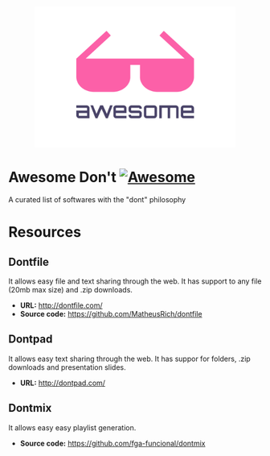 
<p align="center">
  <img width="400" src="./awesome.png">
</p>

# Awesome Don't [![Awesome](https://cdn.rawgit.com/sindresorhus/awesome/d7305f38d29fed78fa85652e3a63e154dd8e8829/media/badge.svg)](https://github.com/sindresorhus/awesome)

A curated list of softwares with the "dont" philosophy


# Resources

## Dontfile
It allows easy file and text sharing through the web. It has support to any file (20mb max size) and .zip downloads.
* **URL:** http://dontfile.com/
* **Source code:** https://github.com/MatheusRich/dontfile

## Dontpad
It allows easy text sharing through the web. It has suppor for folders, .zip downloads and presentation slides.
* **URL:** http://dontpad.com/

## Dontmix
It allows easy easy playlist generation.

* **Source code:** https://github.com/fga-funcional/dontmix

